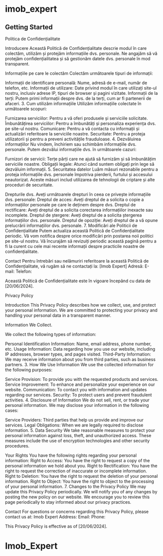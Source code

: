 # imob_expert


## Getting Started

Politica de Confidențialitate

Introducere Această Politică de Confidențialitate descrie modul în care colectăm, utilizăm și protejăm informațiile dvs. personale. Ne angajăm să vă protejăm confidențialitatea și să gestionăm datele dvs. personale în mod transparent.

Informațiile pe care le colectăm Colectăm următoarele tipuri de informații:

Informații de identificare personală: Nume, adresă de e-mail, număr de telefon, etc. Informații de utilizare: Date privind modul în care utilizați site-ul nostru, inclusiv adrese IP, tipuri de browser și pagini vizitate. Informații de la terți: Putem primi informații despre dvs. de la terți, cum ar fi partenerii de afaceri. 3. Cum utilizăm informațiile Utilizăm informațiile colectate în următoarele scopuri:

Furnizarea serviciilor: Pentru a vă oferi produsele și serviciile solicitate. Îmbunătățirea serviciilor: Pentru a îmbunătăți și personaliza experiența dvs. pe site-ul nostru. Comunicare: Pentru a vă contacta cu informații și actualizări referitoare la serviciile noastre. Securitate: Pentru a proteja utilizatorii și pentru a preveni activitățile frauduloase. 4. Dezvăluirea informațiilor Nu vindem, închiriem sau schimbăm informațiile dvs. personale. Putem dezvălui informațiile dvs. în următoarele cazuri:

Furnizori de servicii: Terțe părți care ne ajută să furnizăm și să îmbunătățim serviciile noastre. Obligații legale: Atunci când suntem obligați prin lege să dezvăluim informații. 5. Securitatea datelor Luăm măsuri rezonabile pentru a proteja informațiile dvs. personale împotriva pierderii, furtului și accesului neautorizat. Aceste măsuri includ utilizarea de tehnologii de criptare și alte proceduri de securitate.

Drepturile dvs. Aveți următoarele drepturi în ceea ce privește informațiile dvs. personale:
Dreptul de acces: Aveți dreptul de a solicita o copie a informațiilor personale pe care le deținem despre dvs. Dreptul de rectificare: Aveți dreptul de a solicita corectarea informațiilor inexacte sau incomplete. Dreptul de ștergere: Aveți dreptul de a solicita ștergerea informațiilor dvs. personale. Dreptul de opoziție: Aveți dreptul de a vă opune prelucrării informațiilor dvs. personale. 7. Modificări ale Politicii de Confidențialitate Putem actualiza această Politică de Confidențialitate periodic. Vă vom notifica despre orice modificări prin postarea noii politici pe site-ul nostru. Vă încurajăm să revizuiți periodic această pagină pentru a fi la curent cu cele mai recente informații despre practicile noastre de confidențialitate.

Contact Pentru întrebări sau nelămuriri referitoare la această Politică de Confidențialitate, vă rugăm să ne contactați la:
[Imob Expert] Adresă:
E-mail: Telefon:

Această Politică de Confidențialitate este în vigoare începând cu data de [20/06/2024].

Privacy Policy

Introduction This Privacy Policy describes how we collect, use, and protect your personal information. We are committed to protecting your privacy and handling your personal data in a transparent manner.

Information We Collect.

We collect the following types of information:

Personal Identification Information: Name, email address, phone number, etc. Usage Information: Data regarding how you use our website, including IP addresses, browser types, and pages visited. Third-Party Information: We may receive information about you from third parties, such as business partners. 3. How We Use Information We use the collected information for the following purposes:

Service Provision: To provide you with the requested products and services. Service Improvement: To enhance and personalize your experience on our website. Communication: To contact you with information and updates regarding our services. Security: To protect users and prevent fraudulent activities. 4. Disclosure of Information We do not sell, rent, or trade your personal information. We may disclose your information in the following cases:

Service Providers: Third parties that help us provide and improve our services. Legal Obligations: When we are legally required to disclose information. 5. Data Security We take reasonable measures to protect your personal information against loss, theft, and unauthorized access. These measures include the use of encryption technologies and other security procedures.

Your Rights You have the following rights regarding your personal information:
Right to Access: You have the right to request a copy of the personal information we hold about you. Right to Rectification: You have the right to request the correction of inaccurate or incomplete information. Right to Deletion: You have the right to request the deletion of your personal information. Right to Object: You have the right to object to the processing of your personal information. 7. Changes to the Privacy Policy We may update this Privacy Policy periodically. We will notify you of any changes by posting the new policy on our website. We encourage you to review this page periodically to stay informed about our privacy practices.

Contact For questions or concerns regarding this Privacy Policy, please contact us at:
Imob Expert Address: Email: Phone:

This Privacy Policy is effective as of [20/06/2024].
# Imob_Expert

